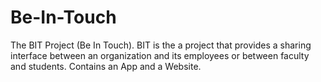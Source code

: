 # Be-In-Touch
The BIT Project (Be In Touch). BIT is the a project that provides a sharing interface between an organization and its employees or between faculty and students. Contains an App and a Website.
